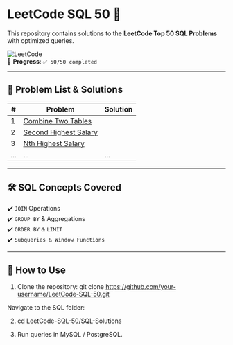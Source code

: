 # LeetCode SQL 50 🚀

This repository contains solutions to the **LeetCode Top 50 SQL Problems** with optimized queries.

![LeetCode](https://img.shields.io/badge/LeetCode-SQL%2050-orange)  
📌 **Progress**: `✅ 50/50 completed`

---

## 📂 Problem List & Solutions

| # | Problem | Solution |
|---|---------|----------|
| 1 | [Combine Two Tables](https://leetcode.com/problems/combine-two-tables/) |
| 2 | [Second Highest Salary](https://leetcode.com/problems/second-highest-salary/) | 
| 3 | [Nth Highest Salary](https://leetcode.com/problems/nth-highest-salary/) |
| ... | ... | ... |

---

## 🛠 SQL Concepts Covered
✔️ `JOIN` Operations  
✔️ `GROUP BY` & Aggregations  
✔️ `ORDER BY` & `LIMIT`  
✔️ `Subqueries & Window Functions`  

---

## 📌 How to Use
1. Clone the repository:
   git clone https://github.com/your-username/LeetCode-SQL-50.git

 Navigate to the SQL folder:
 
2. cd LeetCode-SQL-50/SQL-Solutions
   
3. Run queries in MySQL / PostgreSQL.
